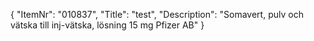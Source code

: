 {
  "ItemNr": "010837",
  "Title": "test",
  "Description": "Somavert, pulv och vätska till inj-vätska, lösning 15 mg Pfizer AB"
}